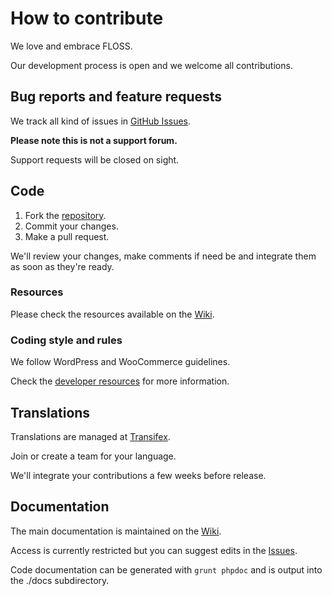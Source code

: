 How to contribute
=================
We love and embrace FLOSS.

Our development process is open and we welcome all contributions.

Bug reports and feature requests
--------------------------------
We track all kind of issues in [GitHub Issues](https://github.com/GPCsolutions/doliwoo/issues).

**Please note this is not a support forum.**

Support requests will be closed on sight.

Code
----
1. Fork the [repository](https://github.com/GPCsolutions/doliwoo).
2. Commit your changes.
3. Make a pull request.

We'll review your changes, make comments if need be and integrate them as soon as they're ready.

### Resources
Please check the resources available on the [Wiki](https://github.com/GPCsolutions/doliwoo/wiki/Developer-Resources).

### Coding style and rules
We follow WordPress and WooCommerce guidelines.

Check the [developer resources](https://github.com/GPCsolutions/doliwoo/wiki/Developer-Resources) for more information.

Translations
------------
Translations are managed at [Transifex](https://www.transifex.com/projects/p/doliwoo).

Join or create a team for your language.

We'll integrate your contributions a few weeks before release.

Documentation
-------------
The main documentation is maintained on the [Wiki](https://github.com/GPCsolutions/doliwoo/wiki).

Access is currently restricted but you can suggest edits in the [Issues](https://github.com/GPCsolutions/doliwoo/issues).

Code documentation can be generated with ```grunt phpdoc``` and is output into the ./docs subdirectory.
